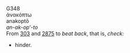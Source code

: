G348  
ἀνακόπτω  
anakoptō  
*an-ak-op‘-to*  
From [303](g0303) and [2875](g2875) to *beat* *back*, that is, *check:*
- hinder.  
